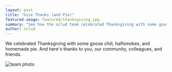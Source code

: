 ```yaml
---
layout: post
title: "Give Thanks (and Pie)"
featured-image: featured/thanksgiving.jpg
summary: "See how the nclud team celebrated Thanksgiving with some goose chili, halfsmokes, and homemade pie."
author: nclud
---
```


We celebrated Thanksgiving with some goose chili, halfsmokes, and homemade pie. And here's thanks to you, our community, colleagues, and friends.

<div class='instagram'>
<img src='/uploads/thanks.jpg' alt='team photo'>
</div>
